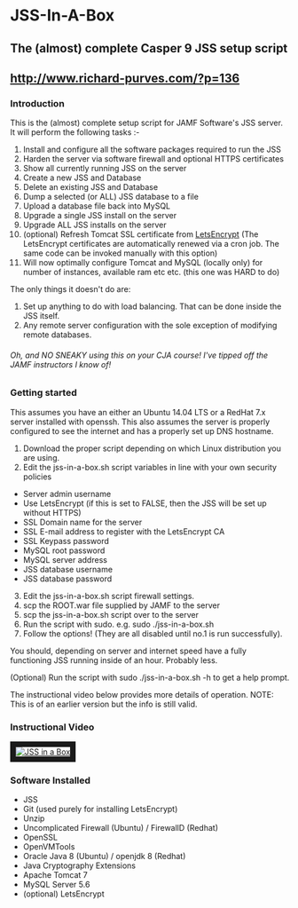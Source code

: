 # JSS-In-A-Box

## The (almost) complete Casper 9 JSS setup script
## http://www.richard-purves.com/?p=136

### Introduction

This is the (almost) complete setup script for JAMF Software's JSS server. It will perform the following tasks :-

1. Install and configure all the software packages required to run the JSS
2. Harden the server via software firewall and optional HTTPS certificates
3. Show all currently running JSS on the server
4. Create a new JSS and Database
5. Delete an existing JSS and Database
6. Dump a selected (or ALL) JSS database to a file
7. Upload a database file back into MySQL
8. Upgrade a single JSS install on the server
9. Upgrade ALL JSS installs on the server
10. (optional) Refresh Tomcat SSL certificate from [LetsEncrypt](http://letsencrypt.org)
(The LetsEncrypt certificates are automatically renewed via a cron job. The same code can be invoked manually with this option)
11. Will now optimally configure Tomcat and MySQL (locally only) for number of instances, available ram etc etc.
(this one was HARD to do)

The only things it doesn't do are:
1) Set up anything to do with load balancing. That can be done inside the JSS itself.
2) Any remote server configuration with the sole exception of modifying remote databases.

###### Oh, and NO SNEAKY using this on your CJA course! I've tipped off the JAMF instructors I know of!

### Getting started

This assumes you have an either an Ubuntu 14.04 LTS or a RedHat 7.x server installed with openssh.
This also assumes the server is properly configured to see the internet and has a properly set up DNS hostname.

1. Download the proper script depending on which Linux distribution you are using.
2. Edit the jss-in-a-box.sh script variables in line with your own security policies
  - Server admin username
  - Use LetsEncrypt		(if this is set to FALSE, then the JSS will be set up without HTTPS)
  - SSL Domain name for the server
  - SSL E-mail address to register with the LetsEncrypt CA
  - SSL Keypass password
  - MySQL root password
  - MySQL server address
  - JSS database username
  - JSS database password
3. Edit the jss-in-a-box.sh script firewall settings.
4. scp the ROOT.war file supplied by JAMF to the server
5. scp the jss-in-a-box.sh script over to the server
6. Run the script with sudo. e.g. sudo ./jss-in-a-box.sh
7. Follow the options! (They are all disabled until no.1 is run successfully).

You should, depending on server and internet speed have a fully functioning JSS running inside of an hour. Probably less.

(Optional) Run the script with sudo ./jss-in-a-box.sh -h to get a help prompt.

The instructional video below provides more details of operation. NOTE: This is of an earlier version but the info is still valid.

### Instructional Video

<a href="http://www.youtube.com/watch?feature=player_embedded&v=ZMx-Xb2a9dM" target="_blank"><img src="http://img.youtube.com/vi/ZMx-Xb2a9dM/0.jpg" alt="JSS in a Box" border="10" /></a>

### Software Installed

* JSS
* Git (used purely for installing LetsEncrypt)
* Unzip
* Uncomplicated Firewall (Ubuntu) / FirewallD (Redhat)
* OpenSSL
* OpenVMTools
* Oracle Java 8 (Ubuntu) / openjdk 8 (Redhat)
* Java Cryptography Extensions
* Apache Tomcat 7
* MySQL Server 5.6
* (optional) LetsEncrypt
